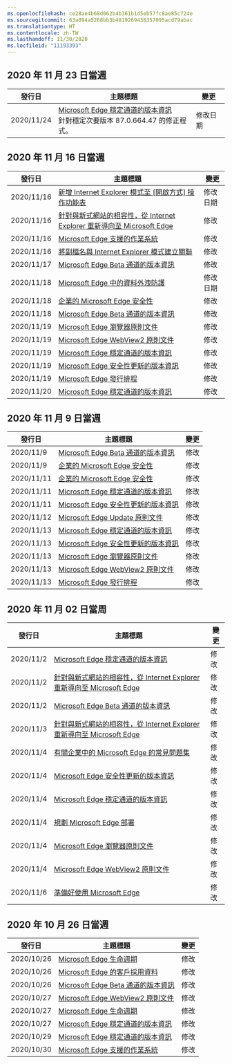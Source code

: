 ```yaml
---
ms.openlocfilehash: ce28ae4b68d062b4b361b1d5eb57fc8ae85c724e
ms.sourcegitcommit: 63a094a5268bb3b4819269438357095acd79abac
ms.translationtype: HT
ms.contentlocale: zh-TW
ms.lasthandoff: 11/30/2020
ms.locfileid: "11193393"
---
```

<!-- This file is generated automatically each week. Changes made to this file will be overwritten.-->

## 2020 年 11 月 23 日當週

| 發行日 |主題標題 | 變更 |
|------|------------|--------|
| 2020/11/24 | [Microsoft Edge 穩定通道的版本資訊](/DeployEdge/microsoft-edge-relnote-stable-channel)<br>針對穩定次要版本 87.0.664.47 的修正程式。 | 修改日期 |


## 2020 年 11 月 16 日當週


| 發行日 |主題標題 | 變更 |
|------|------------|--------|
| 2020/11/16 | [新增 Internet Explorer 模式至 [開啟方式] 操作功能表](/DeployEdge/edge-ie-mode-add-guidance-filetype-associations) | 修改日期 |
| 2020/11/16 | [針對與新式網站的相容性，從 Internet Explorer 重新導向至 Microsoft Edge](/DeployEdge/edge-learnmore-neededge) | 修改 |
| 2020/11/16 | [Microsoft Edge 支援的作業系統](/DeployEdge/microsoft-edge-supported-operating-systems) | 修改 |
| 2020/11/16 | [將副檔名與 Internet Explorer 模式建立關聯](/DeployEdge/edge-ie-mode-add-guidance-filetype-associations) | 修改 |
| 2020/11/17 | [Microsoft Edge Beta 通道的版本資訊](/DeployEdge/microsoft-edge-relnote-beta-channel) | 修改 |
| 2020/11/18 | [Microsoft Edge 中的資料外洩防護](/DeployEdge/microsoft-edge-security-dlp) | 修改日期 |
| 2020/11/18 | [企業的 Microsoft Edge 安全性](/DeployEdge/ms-edge-security-for-business) | 修改 |
| 2020/11/18 | [Microsoft Edge Beta 通道的版本資訊](/DeployEdge/microsoft-edge-relnote-beta-channel) | 修改 |
| 2020/11/19 | [Microsoft Edge 瀏覽器原則文件](/DeployEdge/microsoft-edge-policies) | 修改 |
| 2020/11/19 | [Microsoft Edge WebView2 原則文件](/DeployEdge/microsoft-edge-webview-policies) | 修改 |
| 2020/11/19 | [Microsoft Edge 穩定通道的版本資訊](/DeployEdge/microsoft-edge-relnote-stable-channel) | 修改 |
| 2020/11/19 | [Microsoft Edge 安全性更新的版本資訊](/DeployEdge/microsoft-edge-relnotes-security) | 修改 |
| 2020/11/19 | [Microsoft Edge 發行排程](/DeployEdge/microsoft-edge-release-schedule) | 修改 |
| 2020/11/20 | [Microsoft Edge 穩定通道的版本資訊](/DeployEdge/microsoft-edge-relnote-stable-channel) | 修改 |


## 2020 年 11 月 9 日當週


| 發行日 |主題標題 | 變更 |
|------|------------|--------|
| 2020/11/9 | [Microsoft Edge Beta 通道的版本資訊](/DeployEdge/microsoft-edge-relnote-beta-channel) | 修改 |
| 2020/11/9 | [企業的 Microsoft Edge 安全性](/DeployEdge/ms-edge-security-for-business) | 修改 |
| 2020/11/11 | [企業的 Microsoft Edge 安全性](/DeployEdge/ms-edge-security-for-business) | 修改 |
| 2020/11/11 | [Microsoft Edge 穩定通道的版本資訊](/DeployEdge/microsoft-edge-relnote-stable-channel) | 修改 |
| 2020/11/11 | [Microsoft Edge 安全性更新的版本資訊](/DeployEdge/microsoft-edge-relnotes-security) | 修改 |
| 2020/11/12 | [Microsoft Edge Update 原則文件](/DeployEdge/microsoft-edge-update-policies) | 修改 |
| 2020/11/13 | [Microsoft Edge 穩定通道的版本資訊](/DeployEdge/microsoft-edge-relnote-stable-channel) | 修改 |
| 2020/11/13 | [Microsoft Edge 安全性更新的版本資訊](/DeployEdge/microsoft-edge-relnotes-security) | 修改 |
| 2020/11/13 | [Microsoft Edge 瀏覽器原則文件](/DeployEdge/microsoft-edge-policies) | 修改 |
| 2020/11/13 | [Microsoft Edge WebView2 原則文件](/DeployEdge/microsoft-edge-webview-policies) | 修改 |
| 2020/11/13 | [Microsoft Edge 發行排程](/DeployEdge/microsoft-edge-release-schedule) | 修改 |


## 2020 年 11 月 02 日當周


| 發行日 |主題標題 | 變更 |
|------|------------|--------|
| 2020/11/2 | [Microsoft Edge 穩定通道的版本資訊](/DeployEdge/microsoft-edge-relnote-stable-channel) | 修改 |
| 2020/11/2 | [針對與新式網站的相容性，從 Internet Explorer 重新導向至 Microsoft Edge](/DeployEdge/edge-learnmore-neededge) | 修改 |
| 2020/11/2 | [Microsoft Edge Beta 通道的版本資訊](/DeployEdge/microsoft-edge-relnote-beta-channel) | 修改 |
| 2020/11/3 | [針對與新式網站的相容性，從 Internet Explorer 重新導向至 Microsoft Edge](/DeployEdge/edge-learnmore-neededge) | 修改 |
| 2020/11/4 | [有關企業中的 Microsoft Edge 的常見問題集](/DeployEdge/faqs-edge-in-the-enterprise) | 修改 |
| 2020/11/4 | [Microsoft Edge 安全性更新的版本資訊](/DeployEdge/microsoft-edge-relnotes-security) | 修改 |
| 2020/11/4 | [Microsoft Edge 穩定通道的版本資訊](/DeployEdge/microsoft-edge-relnote-stable-channel) | 修改 |
| 2020/11/4 | [規劃 Microsoft Edge 部署](/DeployEdge/deploy-edge-plan-deployment) | 修改 |
| 2020/11/4 | [Microsoft Edge 瀏覽器原則文件](/DeployEdge/microsoft-edge-policies) | 修改 |
| 2020/11/4 | [Microsoft Edge WebView2 原則文件](/DeployEdge/microsoft-edge-webview-policies) | 修改 |
| 2020/11/6 | [準備好使用 Microsoft Edge](/DeployEdge/deploy-edge-ready-for-edge) | 修改 |


## 2020 年 10 月 26 日當週


| 發行日 |主題標題 | 變更 |
|------|------------|--------|
| 2020/10/26 | [Microsoft Edge 生命週期](/DeployEdge/microsoft-edge-support-lifecycle) | 修改 |
| 2020/10/26 | [Microsoft Edge 的客戶採用資料](/DeployEdge/microsoft-edge-customer-adoption-kit) | 修改 |
| 2020/10/26 | [Microsoft Edge Beta 通道的版本資訊](/DeployEdge/microsoft-edge-relnote-beta-channel) | 修改 |
| 2020/10/27 | [Microsoft Edge WebView2 原則文件](/DeployEdge/microsoft-edge-webview-policies) | 修改 |
| 2020/10/27 | [Microsoft Edge 生命週期](/DeployEdge/microsoft-edge-support-lifecycle) | 修改 |
| 2020/10/27 | [Microsoft Edge 穩定通道的版本資訊](/DeployEdge/microsoft-edge-relnote-stable-channel) | 修改 |
| 2020/10/29 | [Microsoft Edge 穩定通道的版本資訊](/DeployEdge/microsoft-edge-relnote-stable-channel) | 修改 |
| 2020/10/30 | [Microsoft Edge 支援的作業系統](/DeployEdge/microsoft-edge-supported-operating-systems) | 修改 |
